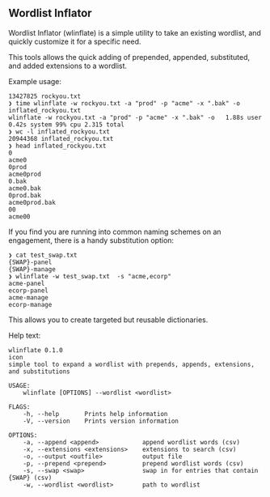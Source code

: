 ## Wordlist Inflator
Wordlist Inflator (wlinflate) is a simple utility to take an existing wordlist, and quickly customize it for a specific need. 

This tools allows the quick adding of prepended, appended, substituted, and added extensions to a wordlist.

Example usage:
```
13427825 rockyou.txt
❯ time wlinflate -w rockyou.txt -a "prod" -p "acme" -x ".bak" -o inflated_rockyou.txt
wlinflate -w rockyou.txt -a "prod" -p "acme" -x ".bak" -o   1.88s user 0.42s system 99% cpu 2.315 total
❯ wc -l inflated_rockyou.txt
20944368 inflated_rockyou.txt
❯ head inflated_rockyou.txt
0
acme0
0prod
acme0prod
0.bak
acme0.bak
0prod.bak
acme0prod.bak
00
acme00
```

If you find you are running into common naming schemes on an engagement, there is a handy substitution option:
```
❯ cat test_swap.txt
{SWAP}-panel
{SWAP}-manage
❯ wlinflate -w test_swap.txt  -s "acme,ecorp"
acme-panel
ecorp-panel
acme-manage
ecorp-manage
```
This allows you to create targeted but reusable dictionaries.

Help text:
```
wlinflate 0.1.0
icon
simple tool to expand a wordlist with prepends, appends, extensions, and substitutions

USAGE:
    wlinflate [OPTIONS] --wordlist <wordlist>

FLAGS:
    -h, --help       Prints help information
    -V, --version    Prints version information

OPTIONS:
    -a, --append <append>            append wordlist words (csv)
    -x, --extensions <extensions>    extensions to search (csv)
    -o, --output <outfile>           output file
    -p, --prepend <prepend>          prepend wordlist words (csv)
    -s, --swap <swap>                swap in for entries that contain {SWAP} (csv)
    -w, --wordlist <wordlist>        path to wordlist
```
